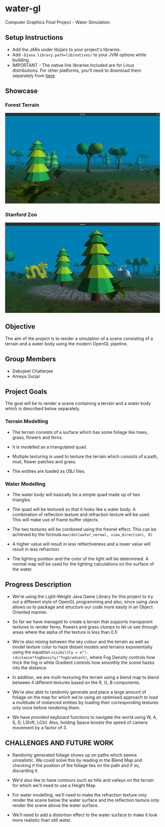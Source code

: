 # water-gl
Computer Graphics Final Project - Water Simulation.

## Setup Instructions
* Add the JARs under lib/jars to your project's libraries.
* Add `-Djava.library.path=lib/natives/` to your JVM options while building.
* IMPORTANT - The native link libraries included are for Linux distributions.
For other platforms, you'll need to download them separately from [here](https://sourceforge.net/projects/java-game-lib/files/Official%20Releases/LWJGL%202.9.3/).

## Showcase

### Forest Terrain
![Forest Terrain](res/forest.png)

### Stanford Zoo
![Stanford Zoo](res/stanford.png)

## Objective
The aim of the project is to render a simulation of a scene consisting of a terrain and a water body using the modern OpenGL pipeline.

## Group Members
* Debojeet Chatterjee
* Ameya Gurjar

## Project Goals

The goal will be to render a scene containing a terrain and a water body which is described below separately.

### Terrain Modelling

* The terrain consists of a surface which has some foliage like trees, grass, flowers and ferns.

* It is modelled as a triangulated quad.

* Multiple texturing is used to texture the terrain which consists of a path, mud, flower patches and grass.

* The entities are loaded as OBJ files.
  
### Water Modelling

* The water body will basically be a simple quad made up of two triangles.

* The quad will be textured so that it looks like a water body. A combination of reflection texture and refraction texture will be used. This will make use of frame buffer objects.

* The two textures will be combined using the fresnel effect. This can be achieved by the formula
`max(dot(water_normal, view_direction), 0)`

* A higher value will result in less reflectiveness and a lower value will result in less refraction.  

* The lighting position and the color of the light will be determined. A normal map will be used for the lighting calculations on the surface of the water.

## Progress Description

* We're using the Light-Weight Java Game Library for this project to try out a different style of OpenGL programming and also,
since using Java allows us to package and structure our code more easily in an Object Oriented manner.

* So far we have managed to create a terrain that supports transparent textures to render ferns, flowers and grass clumps
to let us see through areas where the alpha of the texture is less than 0.5

* We're also mixing between the sky colour and the terrain as well as model texture color to haze distant models and terrains exponentially
using the equation `visibility = e^(-(distance*fogDensity)^fogGradient)`, 
where Fog Density controls how thick the fog is while Gradient controls how smoothly the scene hazes into the distance.

* In addition, we are multi-texturing the terrain using a blend map to blend between 4 different textures based on the R, G, B components.

* We're also able to randomly generate and place a large amount of foliage on the map for which we're using an optimised approach to load
a multitude of instanced entities by loading their corresponding textures only once before rendering them.

* We have provided keyboard functions to navigate the world using W, A, S, D, LShift, LCtrl. Also, holding Space boosts the speed of 
camera movement by a factor of 3.

## CHALLENGES AND FUTURE WORK

* Randomly generated foliage shows up on paths which seems unrealistic. 
We could solve this by reading in the Blend Map and checking if the position
of the foliage lies on the path and if so, discarding it.

* We'd also like to have contours such as hills and valleys on the terrain for 
which we'll need to use a Height Map.

* For water modelling, we'll need to make the refraction texture only render the
scene below the water surface and the reflection texture only render the scene above the water surface.
 
* We'll need to add a distortion effect to the water surface to make it look more realistic than still water.